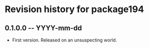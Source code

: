 # Revision history for package194

## 0.1.0.0 -- YYYY-mm-dd

* First version. Released on an unsuspecting world.
